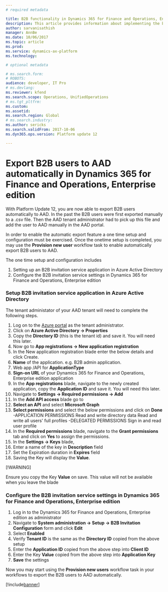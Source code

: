```yaml
---
# required metadata

title: B2B functionality in Dynamics 365 for Finance and Operations, Enterprise edition
description: This article provides information about implementing the business-to-business transaction functionality in Microsoft Dynamics 365 for Finance and Operations, Enterprise edition.
author: sarvanisathish
manager: AnnBe
ms.date: 10/06/2017
ms.topic: article
ms.prod: 
ms.service: dynamics-ax-platform
ms.technology: 

# optional metadata

# ms.search.form: 
# ROBOTS: 
audience: developer, IT Pro
# ms.devlang: 
ms.reviewer: kfend
ms.search.scope: Operations, UnifiedOperations
# ms.tgt_pltfrm: 
ms.custom: 
ms.assetid: 
ms.search.region: Global
# ms.search.industry: 
ms.author: sericks
ms.search.validFrom: 2017-10-06
ms.dyn365.ops.version: Platform update 12

---
```


# Export B2B users to AAD automatically in Dynamics 365 for Finance and Operations, Enterprise edition
With Platform Update 12, you are now able to export B2B users automatically to AAD. In the past the B2B users were first exported manually to a .csv file. Then the AAD tenant administrator had to pick up this file and add the user to AAD manually in the AAD portal. 

In order to enable the automatic export feature a one time setup and configuration must be exercised. Once the onetime setup is completed, you may use the **Provision new user** workflow task to enable automatically export B2B users to AAD.

The one time setup and configuration includes 
1. Setting up an B2B invitation service application in Azure Active Directory
2. Configure the B2B invitation service settings in Dynamics 365 for Finance and Operations, Enterprise edition

### Setup B2B invitation service application in Azure Active Directory
The tenant administator of your AAD tenant will need to complete the following steps.

1. Log on to the [Azure portal](https://portal.azure.com) as the tenant administrator. 
2. Click on **Azure Active Directory -> Properties**
3. Copy the **Directory ID** (this is the tenant id) and save it. You will need this later.
4. Now go to **App registrations -> New application registration**
5. In the New application registration blade enter the below details and click Create.
  1. **Name** of the application. e.g. B2B admin application.
  2. Web app /API for **ApplicationType**
  3. **Sign-on URL** of your Dynamics 365 for Finance and Operations, Enterprise edition application
6. In the **App registrations** blade, navigate to the newly created application, copy the **Application ID** and save it. You will need this later.
7. Navigate to **Settings -> Required permissions -> Add**
8. In the **Add API access** blade go to 
  1. **Select an API** and select **Microsoft Graph**
  2. **Select permissions** and select the below permissions and click on **Done**
    -APPLICATION PERMISSIONS 
    Read and write directory data
    Read and write all users' full profiles
    -DELEGATED PERMISSIONS 
    Sign in and read user profile
9. In the **Required permissions** blade, navigate to the **Grant permissions** tab and click on **Yes** to assign the permissions.
10. In the **Settings -> Keys** blade, 
  1. Enter a name of the key in **Description** field
  2. Set the Expiration duration in **Expires** field
11. Saving the Key will display the **Value**. 

[!WARNING]

Ensure you copy the Key **Value** on save. This value will not be available when you leave the blade

### Configure the B2B invitation service settings in Dynamics 365 for Finance and Operations, Enterprise edition
1. Log in to the Dynamics 365 for Finance and Operations, Enterprise edition as administrator
2. Navigate to **System administration -> Setup -> B2B Invitation Configuration** form and click **Edit** 
3. Select **Enabled**
4. Verify **Tenant ID** is the same as the **Directory ID** copied from the above setup
5. Enter the **Application ID** copied from the above step into **Client ID**
6. Enter the Key **Value** copied from the above step into **Application Key**
7. **Save** the settings

Now you may start using the **Provision new users** workflow task in your workflows to export the B2B users to AAD automatically.





  
  
  

[!include[banner](../includes/banner.md)]
